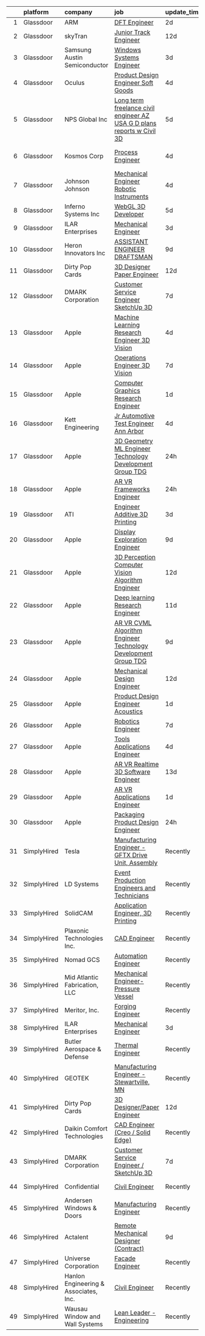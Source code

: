

|    | platform    | company                               | job                                                                                                                                                                                                                                                                                                                                                                                                                                                                                                                                                                                                                                                                                                                                                                                                                                                                                                                                                                                                                                                                                                                                                                                                                                                                                                                                                                                                                                                                     | update_time   | location                |
|---:|:------------|:--------------------------------------|:------------------------------------------------------------------------------------------------------------------------------------------------------------------------------------------------------------------------------------------------------------------------------------------------------------------------------------------------------------------------------------------------------------------------------------------------------------------------------------------------------------------------------------------------------------------------------------------------------------------------------------------------------------------------------------------------------------------------------------------------------------------------------------------------------------------------------------------------------------------------------------------------------------------------------------------------------------------------------------------------------------------------------------------------------------------------------------------------------------------------------------------------------------------------------------------------------------------------------------------------------------------------------------------------------------------------------------------------------------------------------------------------------------------------------------------------------------------------|:--------------|:------------------------|
|  1 | Glassdoor   | ARM                                   | [DFT Engineer](https://www.glassdoor.com/partner/jobListing.htm?pos=107&ao=1110586&s=58&guid=000001833099f41fb2ad229b2eba73c2&src=GD_JOB_AD&t=SR&vt=w&cs=1_666722cd&cb=1662967739866&jobListingId=1008129968499&cpc=39A4E8CE329AB187&jrtk=3-0-1gco9jt29jcap801-1gco9jt2tg4e6800-20c4a63cc16d0081--6NYlbfkN0BgJnowPS_nFa6JvbNw1Ud-JjG_6nenis8YkFjCtkUlxoHXLw2_bm5yT8xmAj-JAcUQkirAPfzOCz2-4dFTHi0WE_d1Gv9V7N3qecdRAZ4HclNIiA8d3gZva5sSGKMvW6SnGhDKWg-ro5SNtGE4MLNqqFXaDg1hjDX_uRaK94YiBZInXBu-rHrzXmDl6SVn0x5POlM1fmfixUfgo5xPZf1NwkNBBe3ywAhXkxrq1uMfzIpH-qtT2K0l7HiFFAWL1doPyb7uxS_LJVVLioPLJk3iFBAfWioh5a7fIRX2z79eAR_tYTlZ1R7rUsdudXVu49AQ8CqnnexIw5W37Cg2MmdD1MnH7bdtKs3WW1TKCdISfey69MtxqKeLj9qjQnUVK4w6EsuEkyMuHN2LZle29PPxOM6fKiEXfvWoBvwhOCfssMRVDdmdttZO2I9DP933r-g%3D)                                                                                                                                                                                                                                                                                                                                                                                                                                                                                                                                                                                                                                                                                        | 2d            | Austin, TX              |
|  2 | Glassdoor   | skyTran                               | [Junior Track Engineer](https://www.glassdoor.com/partner/jobListing.htm?pos=104&ao=1110586&s=58&guid=000001833099f41fb2ad229b2eba73c2&src=GD_JOB_AD&t=SR&vt=w&cs=1_f6cae47c&cb=1662967739866&jobListingId=1008104200249&cpc=6A22310A23505C64&jrtk=3-0-1gco9jt29jcap801-1gco9jt2tg4e6800-893b087d11e3dea6--6NYlbfkN0AZhccrYCUSJlZEde1UnGXnwlG1V9FU8luw-eezWnVYr5cEIZbxF0udh-yhCTVcmUs_xXdux0PKeCa80quye-gO_YcTZdHyrHD0LnBvuY68_45ve2IFju7aVWkrY5Tj_x-l4icu9Y48nG978cFOSzvj4SMBpiAjlQyLni6JgeNMCuKqygaVroiUlNHbc9jwgTMZ052-8uiQf0SP2ngAPoI4VPyNc4pMfji-pp0g_R86pQNj5UckY6ReWPgoRSpa6ThiBVYMp2UOvZFoS7Uqzg8I4-xBCnrSJf9XxMYYzb8Rteuh5cdC9WIk1YsnmsiUrtFD_PXOxvCQOw7XnJb7UgGqNwBrBQV8y4IrDfUq6DhMP8IjLjVYw9zcjXH22SiJPfvpVU6pz3bp7iPQKyQVqqIZVqhhn50hXoM7_6jzKM2BGzbeGPNLOLcC)                                                                                                                                                                                                                                                                                                                                                                                                                                                                                                                                                                                                                                                                                             | 12d           | Huntington Beach, CA    |
|  3 | Glassdoor   | Samsung Austin Semiconductor          | [Windows Systems Engineer](https://www.glassdoor.com/partner/jobListing.htm?pos=130&ao=1136043&s=58&guid=000001833099f41fb2ad229b2eba73c2&src=GD_JOB_AD&t=SR&vt=w&cs=1_a32d0e1b&cb=1662967739869&jobListingId=1008126656454&jrtk=3-0-1gco9jt29jcap801-1gco9jt2tg4e6800-cf6fb33415d649c8-)                                                                                                                                                                                                                                                                                                                                                                                                                                                                                                                                                                                                                                                                                                                                                                                                                                                                                                                                                                                                                                                                                                                                                                               | 3d            | Austin, TX              |
|  4 | Glassdoor   | Oculus                                | [Product Design Engineer  Soft Goods](https://www.glassdoor.com/partner/jobListing.htm?pos=102&ao=1110586&s=58&guid=000001833099f41fb2ad229b2eba73c2&src=GD_JOB_AD&t=SR&vt=w&cs=1_9cc79cb5&cb=1662967739865&jobListingId=1008124635503&cpc=75B6770C194DCF89&jrtk=3-0-1gco9jt29jcap801-1gco9jt2tg4e6800-788e8bab5fa3eb63--6NYlbfkN0DYl4UJW4r1Vl7FEn6T9F-rD9lpC-0oMJVSiWjK_MGUd8e8cHXcpv6KPyjLHZEfqkWDJ-rd2ECtM86BxEfDQLz0CTrmJcMqUhuugqFbCFYRk3cgn5Hj1mAY5Di_oZyTHeZ5SxZ1lgJ99xPaphXi1DIn9XZ7Cp0J9_HelGFOBbMn3-1pSb3fl3cYeFIN3XfHN0K4Dxlo549RwwdtYEjiAUQ_tzQ6rW8W1uGePhHrrqQPAV9Vt3FOSBMaWo81uY6D5n_9T63cvvPcHePLgNZ3_B9F0vTKlVLEnDAnIpAdvozoZA-w45Bl33B2QTbWHJ2IgXHGio3fmOHCqQP9ZwyW4ysCC_ugsvMWQfCoz0xCb9sE7FuDreG8rmQ38zrY9DDw8P2B_EvfmFIetzEPUEcCwln1_Ac2yjDU7iIPo7jhqn02IPWAwriEuBNUMdwcmHJj4INHAQWcAh1M8k93-M130asdHBgUnxCpaKCed1AP9iLLXnt6KIi_TsDOj9-o0xMpGS6YkpBCRAs-_VJ0_WLl7kbrCQWvqQe6kBw4Nun64e9gGMTqSeAWNYwIPwGvT5uZWoAGuFdSHWfymaKy9Mk4Mb57OgpGOI9RDI8VWaV_5YdNrxvo0Xw-Qj96328RiOyta4mtyM9reu6IOpbXY1gqZUTQDpSwUWJt-iQTt9D9nuajpHZcn_3KIj8IxEXByPpmKzqguoog_rmi75NGnj4zvVMAaANFHQTFa84huzVBBxkzjPOB8qbr-7vZpMn_YctpklEErnUuxtCzQ-QOKgWeFDhn8RV7sP7NS4WPRvPgWP_Hkb5xYP1ZphTDrAm6ot9B4zllmv3k_nAaD8O7Anqw_heqTEKpJcsPsL-go4woimmg5W10nYC7VA1ii0Y55MH6WxnSnvNqJBhgYc_YbBOWn7UQko-u8xQrsQpfuexfYWwnlDWs8DkfNA8yW54lUSonkDU9u_TTFnpWAHFBhBxPBVWy10H_AiehIOurQwTyqr99_sOcpAh2YHYEyWC6L0eGFmJRRUzo7mOGZmECjItqt1GrC3D848ezZzVuAulTA0uz9y1UCP0lDC6Xt7sfhFhJ6Yo%3D) | 4d            | Remote                  |
|  5 | Glassdoor   | NPS Global Inc                        | [Long term freelance civil engineer  AZ USA G D plans   reports w  Civil 3D](https://www.glassdoor.com/partner/jobListing.htm?pos=122&ao=1136043&s=58&guid=000001833099f41fb2ad229b2eba73c2&src=GD_JOB_AD&t=SR&vt=w&ea=1&cs=1_6ae29c4e&cb=1662967739868&jobListingId=1008121446048&jrtk=3-0-1gco9jt29jcap801-1gco9jt2tg4e6800-79243a850424dc88-)                                                                                                                                                                                                                                                                                                                                                                                                                                                                                                                                                                                                                                                                                                                                                                                                                                                                                                                                                                                                                                                                                                                        | 5d            | Remote                  |
|  6 | Glassdoor   | Kosmos Corp                           | [Process Engineer](https://www.glassdoor.com/partner/jobListing.htm?pos=119&ao=1136043&s=58&guid=000001833099f41fb2ad229b2eba73c2&src=GD_JOB_AD&t=SR&vt=w&ea=1&cs=1_cf489842&cb=1662967739868&jobListingId=1008123042037&jrtk=3-0-1gco9jt29jcap801-1gco9jt2tg4e6800-046c044d3371ef6f-)                                                                                                                                                                                                                                                                                                                                                                                                                                                                                                                                                                                                                                                                                                                                                                                                                                                                                                                                                                                                                                                                                                                                                                                  | 4d            | Fort Lauderdale, FL     |
|  7 | Glassdoor   | Johnson   Johnson                     | [Mechanical Engineer Robotic Instruments](https://www.glassdoor.com/partner/jobListing.htm?pos=129&ao=1136043&s=58&guid=000001833099f41fb2ad229b2eba73c2&src=GD_JOB_AD&t=SR&vt=w&cs=1_8445075f&cb=1662967739868&jobListingId=1008122446104&jrtk=3-0-1gco9jt29jcap801-1gco9jt2tg4e6800-e78a68a229382660-)                                                                                                                                                                                                                                                                                                                                                                                                                                                                                                                                                                                                                                                                                                                                                                                                                                                                                                                                                                                                                                                                                                                                                                | 4d            | Redwood City, CA        |
|  8 | Glassdoor   | Inferno Systems  Inc                  | [WebGL 3D Developer](https://www.glassdoor.com/partner/jobListing.htm?pos=124&ao=1136043&s=58&guid=000001833099f41fb2ad229b2eba73c2&src=GD_JOB_AD&t=SR&vt=w&ea=1&cs=1_98bf4c44&cb=1662967739868&jobListingId=1008120873956&jrtk=3-0-1gco9jt29jcap801-1gco9jt2tg4e6800-751172b241560de1-)                                                                                                                                                                                                                                                                                                                                                                                                                                                                                                                                                                                                                                                                                                                                                                                                                                                                                                                                                                                                                                                                                                                                                                                | 5d            | Remote                  |
|  9 | Glassdoor   | ILAR Enterprises                      | [Mechanical Engineer](https://www.glassdoor.com/partner/jobListing.htm?pos=127&ao=1136043&s=58&guid=000001833099f41fb2ad229b2eba73c2&src=GD_JOB_AD&t=SR&vt=w&ea=1&cs=1_fa70922a&cb=1662967739868&jobListingId=1008126791212&jrtk=3-0-1gco9jt29jcap801-1gco9jt2tg4e6800-21a496f429693fa5-)                                                                                                                                                                                                                                                                                                                                                                                                                                                                                                                                                                                                                                                                                                                                                                                                                                                                                                                                                                                                                                                                                                                                                                               | 3d            | Remote                  |
| 10 | Glassdoor   | Heron Innovators  Inc                 | [ASSISTANT ENGINEER DRAFTSMAN](https://www.glassdoor.com/partner/jobListing.htm?pos=103&ao=1110586&s=58&guid=000001833099f41fb2ad229b2eba73c2&src=GD_JOB_AD&t=SR&vt=w&ea=1&cs=1_6663d000&cb=1662967739866&jobListingId=1008113980044&cpc=F1339989C5CB8906&jrtk=3-0-1gco9jt29jcap801-1gco9jt2tg4e6800-01c356c96cd35b44--6NYlbfkN0BKgzQyzTF1Q9mOsR1amaS-juVGLjHt5Cdom-gEF9y-xf5pWHmxrPs5ogrSLybVRu8pGKl_5QjlsvgPkrLoKTuEDW-idLsatA_h6AeLYvE7UiRQs1yFJgNF-RuAz_WcpDh-D43uPm4Vp35EPsbFQ0xyx377iRFoTWe3R2lVLbZ708opHSjzjdWzW_fNiU6HMXRNB3EJWktctAzYQhmkpfMlMSmmSTs0vuOdSWNx3mGz08bf84KBYsLniQhB66TKMt5EXdhderYCbAnJTcEeH1NwYy8fwSFAxXl_OLucpmIxNRDCFrvccK2--y9AfLoYg9wBtC3tBU4WfW4wo4qIzQ1eeOG3_fdAA-uZ5Xj57xgiUs9dho7YeFCt5EcmKBGD91Su_AQYm6J78ewcHJLtOeAK5b3J7abA_ZGXZhKEMecDT5XhMcWKwdBCViYn7dVb1lTlx54WZRahPkHxft8BV3ULTkU-BUfIvx49EtxFsGbA7Q47JhnpzPa5WsDyfaTqoRtuyRk3BsvkdA%3D%3D)                                                                                                                                                                                                                                                                                                                                                                                                                                                                                                                                                                                     | 9d            | Roseville, CA           |
| 11 | Glassdoor   | Dirty Pop Cards                       | [3D Designer Paper Engineer](https://www.glassdoor.com/partner/jobListing.htm?pos=120&ao=1136043&s=58&guid=000001833099f41fb2ad229b2eba73c2&src=GD_JOB_AD&t=SR&vt=w&ea=1&cs=1_2ae499de&cb=1662967739868&jobListingId=1008104437170&jrtk=3-0-1gco9jt29jcap801-1gco9jt2tg4e6800-753ca80f805ecea8-)                                                                                                                                                                                                                                                                                                                                                                                                                                                                                                                                                                                                                                                                                                                                                                                                                                                                                                                                                                                                                                                                                                                                                                        | 12d           | Remote                  |
| 12 | Glassdoor   | DMARK Corporation                     | [Customer Service Engineer   SketchUp 3D](https://www.glassdoor.com/partner/jobListing.htm?pos=101&ao=1110586&s=58&guid=000001833099f41fb2ad229b2eba73c2&src=GD_JOB_AD&t=SR&vt=w&ea=1&cs=1_c21bd2f9&cb=1662967739866&jobListingId=1008116256131&cpc=F1339989C5CB8906&jrtk=3-0-1gco9jt29jcap801-1gco9jt2tg4e6800-599f57cf6a77f9e0--6NYlbfkN0Crf9bLCfdz7aXL8Ph8sliMKAzAcwcvrE_lUqKpoAeaIsdn2hw1vZSdFf6lwCbLn0PZYufNnvSAaxcuNu0_4aSiclKFWzXJGOn1bddCVaXm1iViiOGX99_RtWvR18QswN8zI8pP8D_Ko8qgJpMSwu2HHqsrVUsMTBiKopf0zCwlk7INo7IrNN2eRK3zS_fV7c_OamJaj6ThnzVG_NAtkXMY6e9KZEUKaBlUUuKU98Ng-0kNY2UThLSyLOrYLQBFe788_WxmOPSnFizZNoZ-DnADuNVCKGn2LHuXxX4v819dtSHPSITwJjCpWheS9vHmpYYo53sloaPUgOsgIWXLI1WK4fImnqSgzBh8oYqe1L0NfHCZgpWYmvw1WE8HGh9pq7fao8fcfblpCYu2VD0X7XkkcyC3h5m4XSl2XMUrGGzzW6j2mgBBmFvcK5qVnBk4PRkeh6kqQg_UzxgqJ7kbzXSZvkCfAXyw2dAOXzTlULDDG4osNk76Jq4mB2LGmaSFUkLSl4kFBka1J4lJt4EYArEh)                                                                                                                                                                                                                                                                                                                                                                                                                                                                                                                                                                      | 7d            | Los Alamitos, CA        |
| 13 | Glassdoor   | Apple                                 | [Machine Learning Research Engineer   3D Vision](https://www.glassdoor.com/partner/jobListing.htm?pos=118&ao=1136043&s=58&guid=000001833099f41fb2ad229b2eba73c2&src=GD_JOB_AD&t=SR&vt=w&cs=1_ab80966a&cb=1662967739868&jobListingId=1008124951558&jrtk=3-0-1gco9jt29jcap801-1gco9jt2tg4e6800-7d27298e2fea7f47-)                                                                                                                                                                                                                                                                                                                                                                                                                                                                                                                                                                                                                                                                                                                                                                                                                                                                                                                                                                                                                                                                                                                                                         | 4d            | Cupertino, CA           |
| 14 | Glassdoor   | Apple                                 | [Operations Engineer  3D Vision](https://www.glassdoor.com/partner/jobListing.htm?pos=117&ao=1136043&s=58&guid=000001833099f41fb2ad229b2eba73c2&src=GD_JOB_AD&t=SR&vt=w&cs=1_0ec95fba&cb=1662967739868&jobListingId=1008117575224&jrtk=3-0-1gco9jt29jcap801-1gco9jt2tg4e6800-f724809abc04505c-)                                                                                                                                                                                                                                                                                                                                                                                                                                                                                                                                                                                                                                                                                                                                                                                                                                                                                                                                                                                                                                                                                                                                                                         | 7d            | Cupertino, CA           |
| 15 | Glassdoor   | Apple                                 | [Computer Graphics Research Engineer](https://www.glassdoor.com/partner/jobListing.htm?pos=128&ao=1136043&s=58&guid=000001833099f41fb2ad229b2eba73c2&src=GD_JOB_AD&t=SR&vt=w&cs=1_41c8834c&cb=1662967739868&jobListingId=1008130693352&jrtk=3-0-1gco9jt29jcap801-1gco9jt2tg4e6800-23dd6d80d9c75486-)                                                                                                                                                                                                                                                                                                                                                                                                                                                                                                                                                                                                                                                                                                                                                                                                                                                                                                                                                                                                                                                                                                                                                                    | 1d            | Cupertino, CA           |
| 16 | Glassdoor   | Kett Engineering                      | [Jr  Automotive Test Engineer   Ann Arbor](https://www.glassdoor.com/partner/jobListing.htm?pos=121&ao=1136043&s=58&guid=000001833099f41fb2ad229b2eba73c2&src=GD_JOB_AD&t=SR&vt=w&ea=1&cs=1_c9e26880&cb=1662967739868&jobListingId=1008123909737&jrtk=3-0-1gco9jt29jcap801-1gco9jt2tg4e6800-3bf18bf6663a6e09-)                                                                                                                                                                                                                                                                                                                                                                                                                                                                                                                                                                                                                                                                                                                                                                                                                                                                                                                                                                                                                                                                                                                                                          | 4d            | Ann Arbor, MI           |
| 17 | Glassdoor   | Apple                                 | [3D Geometry ML Engineer  Technology Development Group  TDG ](https://www.glassdoor.com/partner/jobListing.htm?pos=125&ao=1136043&s=58&guid=000001833099f41fb2ad229b2eba73c2&src=GD_JOB_AD&t=SR&vt=w&cs=1_39290176&cb=1662967739868&jobListingId=1008132846151&jrtk=3-0-1gco9jt29jcap801-1gco9jt2tg4e6800-7b0607d4aa67d856-)                                                                                                                                                                                                                                                                                                                                                                                                                                                                                                                                                                                                                                                                                                                                                                                                                                                                                                                                                                                                                                                                                                                                            | 24h           | Cupertino, CA           |
| 18 | Glassdoor   | Apple                                 | [AR VR Frameworks Engineer](https://www.glassdoor.com/partner/jobListing.htm?pos=126&ao=1136043&s=58&guid=000001833099f41fb2ad229b2eba73c2&src=GD_JOB_AD&t=SR&vt=w&cs=1_1d519200&cb=1662967739868&jobListingId=1008131544678&jrtk=3-0-1gco9jt29jcap801-1gco9jt2tg4e6800-c00eaa5a11168416-)                                                                                                                                                                                                                                                                                                                                                                                                                                                                                                                                                                                                                                                                                                                                                                                                                                                                                                                                                                                                                                                                                                                                                                              | 24h           | Cupertino, CA           |
| 19 | Glassdoor   | ATI                                   | [Engineer  Additive   3D Printing ](https://www.glassdoor.com/partner/jobListing.htm?pos=123&ao=1136043&s=58&guid=000001833099f41fb2ad229b2eba73c2&src=GD_JOB_AD&t=SR&vt=w&ea=1&cs=1_3b770e0e&cb=1662967739868&jobListingId=1008126591361&jrtk=3-0-1gco9jt29jcap801-1gco9jt2tg4e6800-fde958adaa20db6d-)                                                                                                                                                                                                                                                                                                                                                                                                                                                                                                                                                                                                                                                                                                                                                                                                                                                                                                                                                                                                                                                                                                                                                                 | 3d            | New Britain, CT         |
| 20 | Glassdoor   | Apple                                 | [Display Exploration Engineer](https://www.glassdoor.com/partner/jobListing.htm?pos=115&ao=1110586&s=58&guid=000001833099f41fb2ad229b2eba73c2&src=GD_JOB_AD&t=SR&vt=w&cs=1_45c3adea&cb=1662967739867&jobListingId=1008115119211&jrtk=3-0-1gco9jt29jcap801-1gco9jt2tg4e6800-a587fd22df92b028--6NYlbfkN0BvKrLyj5gPmtZO9T8euul8TCxuuKNOtzRJOomxnwSEodTz2Bc-sPZlO_uSwsktAejOFY22IJUJ5f_lyGnE-mdGXlqgWI_NCaWKGK9w8QkxAAgtpF44nSWNOP4lA66V88k3LttaEVRa2QYTQpboZj8U492JJVLzkpbREkMwiPEDuebi2qY1aEizEBo7fx7HqZyouotjaRe6Ngg2JCaBUJyT5OnfOAhObfw7W955zvIFOu4CQdKB97BTBcdUYfRmXo1KttCuXQXOnWJcYcIjt-XcIBkO340E3SUjd6slripoJ0-AoylLCXRqNP1wpz-6k7HyvQZpu1PS_G60WX1MtPEvnEoidbDyrD6cYkWw4UGG0GLvhVvaHjjfDhMmwvYDZGq2S-6gNBTR4oeO3qRZO2YmCW-C243-VBNMWfWZK4wtKl8f6DS8BG7cPSCMRepJqUg7t6Rrd-dXcE0PP8puiqx0pM1pHipGcOYY8IhwT-viYngKU5VGr7PXdPFAXx_iDJdS0-h2btIdb6PTu6AlS-qeN4GDDmy6wYuNS4LNFZ9Jmoq3kFtYK3sT56_xoX0hTVELUd-HQJ-Xez0OXtEYlLT0q63nvGQEGI3NddTBXnRR5cP-WPGfs0joZIY-UqpL2MPi7hd9xeUQxb7my96eW6U1iw4UUhXtue1H9ZleS9qx3KSDjO3NfL5c3qpoP37fUc9Vi8OtS9zx7y-wW6SVY5WIthcULE6EIumVgu_kWQgRL0Aef21opxr7NHdGveBfArSBXmdQBM-C0suHlV0fNrPJn7JmV6jQtsDXp64PY04Two2QRAU15rQlUfhW6MmzM14d_5s45e10JzEGGlsFzylwRdAVhz4hfK3JanqWcuf2xkE-VVmyLvh5W8NZZ1xQneg8_5Ke8Ef8q4jtvu4uK92mtnKLu4HS2LWMMX8bry0Wu2p0IeMqFHonnsaW0C8FAuLE-4MUVz7KUg%3D%3D)                                                                                                                                               | 9d            | Cupertino, CA           |
| 21 | Glassdoor   | Apple                                 | [3D Perception Computer Vision Algorithm Engineer](https://www.glassdoor.com/partner/jobListing.htm?pos=116&ao=1136043&s=58&guid=000001833099f41fb2ad229b2eba73c2&src=GD_JOB_AD&t=SR&vt=w&cs=1_7cc0114d&cb=1662967739867&jobListingId=1008105083734&jrtk=3-0-1gco9jt29jcap801-1gco9jt2tg4e6800-bb2ca5d65e064cb1-)                                                                                                                                                                                                                                                                                                                                                                                                                                                                                                                                                                                                                                                                                                                                                                                                                                                                                                                                                                                                                                                                                                                                                       | 12d           | Cupertino, CA           |
| 22 | Glassdoor   | Apple                                 | [Deep learning Research Engineer](https://www.glassdoor.com/partner/jobListing.htm?pos=113&ao=1110586&s=58&guid=000001833099f41fb2ad229b2eba73c2&src=GD_JOB_AD&t=SR&vt=w&cs=1_e1861085&cb=1662967739867&jobListingId=1008105396675&cpc=9908D8D4413DBB8A&jrtk=3-0-1gco9jt29jcap801-1gco9jt2tg4e6800-31232808523d9bbb--6NYlbfkN0BvKrLyj5gPmtZO9T8euul8TCxuuKNOtzRJOomxnwSEodTz2Bc-sPZlO_uSwsktAeiiaijyrAwl3GSzv3SPVj1WEogs7RXl0JRdivd9uNdypw0znRqiN2wYu656vtnUqKY7xAfS585L26wAKDjz1GngjP6u8wJ77oG9Twoiy_XVvxwivl47eUX9Rd_6B1HI81VRaWTm9KakmTi8pI5yRe4Rsa-E4ohRcmGFOypL5TZbvorSwzFEozBupKQGc9Z_hTqV0E_XnLb6H6XBM3Oy-h47mUV837LJRbCbFclB_aVB5J0iSWq1csxq6ZMJCr8wz6hfFLloifCt0miKnt2DFVRRDjUo1dHi8FUc7CsJkrlXUNtXKmgy_RXPLEPYfUPz8G33fpKxY6x9UIDTa7cxrwnwpS1plbpcPp7k3impeUXi-x3llTqZx1r96b8VSPwLTSoCsCMOpIp6fiWmJxfhGRTDOv4GR5EIyoQBQhlJql-4MC9vpZJ4jwxcOmJkKJrn83NeZac8Vx3ata80t-a6ZgCANio0s5rG_SFcqPtYn4cYmFKZWZlicYP-mJRFlBprsPciD4vDFl3loXQqR_rJ73ppo-j759f5B-L_5PBd0hy95HsIdftZEGyjjkaR8Jg74BM30B7XLhzY6NWOXPbPCyjrAWmE3Ho6KXYqIEzdGoXeZP8Wv25L-r9tClKMGx98_U4RtL3LJOlxnNHXV7Ogw6KmUybjEXXDbb7_5307mOpJXd_jMzDq_9XPpCSMP3-4mY2cNr22TheqRwqyzwmNwRbLAoICqQCzoAh62OF-GLiWtrZJT2208duZjq0VbHShFGlgFbb81W6Axb0iuNKXHwF_uMm6hBzxZdLaWxgDDsSRvb8wHF4ePZYl5Lh6Qwx0q8pURf-ffDeCFj_Eq_yYz9bThB9xUZLkIVmU9vWk9TESYkxYW7bVMr7QQbeiTdJUlE4sXAy3zxRlZ0MncvQtXE2t)                                                                                                                   | 11d           | Cupertino, CA           |
| 23 | Glassdoor   | Apple                                 | [AR VR CVML Algorithm Engineer  Technology Development Group  TDG ](https://www.glassdoor.com/partner/jobListing.htm?pos=112&ao=1110586&s=58&guid=000001833099f41fb2ad229b2eba73c2&src=GD_JOB_AD&t=SR&vt=w&cs=1_c64918eb&cb=1662967739867&jobListingId=1008115118827&cpc=9908D8D4413DBB8A&jrtk=3-0-1gco9jt29jcap801-1gco9jt2tg4e6800-90eca52840cb0d3c--6NYlbfkN0BvKrLyj5gPmtZO9T8euul8TCxuuKNOtzRJOomxnwSEodTz2Bc-sPZlO_uSwsktAejOFY22IJUJ5adGjbSBZ9_9NdtD5z39i-moOgG-cUnfYQNyrQRu_yDUCJgcrCM8T9B8c6KotRU5IqrI35vS5DLaTvFo0ENsr8M7Tx_2s7gT-5-r9CfiDwGHtm0f52opXWMwssmM9jIzXt71lNvLygMEMGpHZ7ve4GtU4eUBaF6pWeiT48sJJffG-v-FxGL3c6iFnmuLUyyEXde9-D5w-aFnKGECEwAw-PoacR1TAzWznIHeSUsbaY11eV0f19-gkDdYfyjxHIRr1Rj9WK_LR-g0bEsvbSJWWWdU3Cfb5DWb2awOgnNSBudLwSG5AB8qhF_8eXXzlUe6g3OVU63XRVvLxYn1F26_7vhZNJYnyTHM44v68k9NdnMDqPx6E09VbuYF0FC-x9GhtSzRLpsMIxmBJKHeyiYJMTnD380aSFodEyIspHNWqf9TMH5YyMGX_PU-IG5_qEETi84VYp64Q3KrkBIU3JP9p6RlPP-aFFqFZ0D6z2Z3x_n2S19SCqrPtNheDoKJBd2X6Csm_LMR-iMtMJ6kE5LUTUuf4jxFxyOxxgOWD1FY_Ah5nm5xpa86u0PAnoRt0Xi8_OxmH9RqYjaCPM-jotzAZtM0nMlZiobxUmQJSmgzteEVr2DvUbwU0TBtnvIgjfeO2CyQyzZra6pzAZhHi9j5qGStI_IbrYPbBar9IMzGjaJQQjAJUc0dSco1q2GzKzECFcyBtKc-etUrR_XevoX0Om9ksgN8ygmvX86vdDS7Atu2LkEbVJ0wgZQ8-vpL1eHr8d1WLDzolEKV8h9UylYgWQaUzcoejWj_hnsCFq8y7dMUkt_m7qFxbpuCgwJ3NXVkV1LAEyqWs6ETHcOfc84AulkG35hnB6aRVul4v_oUutFntbvwz4MPcKwnaB8IoJV0Q7b-htJGZBkXQV1gwRdGD43NHsiY4V33lxhI5P-W47NxUyy_Uo3OL8o%3D)                                   | 9d            | Cupertino, CA           |
| 24 | Glassdoor   | Apple                                 | [Mechanical Design Engineer](https://www.glassdoor.com/partner/jobListing.htm?pos=114&ao=1110586&s=58&guid=000001833099f41fb2ad229b2eba73c2&src=GD_JOB_AD&t=SR&vt=w&cs=1_4b0f3d44&cb=1662967739867&jobListingId=1008103066272&cpc=3BA4CE39D5B5DEF5&jrtk=3-0-1gco9jt29jcap801-1gco9jt2tg4e6800-85213ac241598333--6NYlbfkN0BvKrLyj5gPmtZO9T8euul8TCxuuKNOtzRJOomxnwSEodTz2Bc-sPZlO_uSwsktAej4mTox45nPV_XqB2HqvOkZd0sZHtJEHHPRfK34aTEbr7BaXvwkrcbtDz8tDhaWH-q3wnKUNdkAhJ2oBiWjNLBA8yT1xnqNQd5GdjtRo1u_2OkYXh_hn938noDGNTElhpYL31ESVNJ7EWCbSg8jbJ9YDLx_obMOqNTZnlyy3A70pI3XtakWYKwUMrDalV3TvCkg0oBp9bKWIIEqI7XkK6xhlDBlZyOL9o4gTQ4Owa9bBc-rK-mXRsXJeQt_2tNTFamy561rqirEoVPIhK2Z7BKD0kWtGCGqqVXl3kJFl_gExdOG3-YE1McS_kUe2EJ1KiUml4o8cKQxag9k-WMGAJ8PjjQku6e_pD8QIHQXdm--tvBwcUJKQEyxKS4Qzg-GMOmxol5FdLXD2RyhOHp7RZrDnS74KtWVT-56zVEgZYg-eKzZoA2Yqim9wOH30do3VAhmYvRVRDVB5Oy33odu4NtW9xll7OrVzmwJM9N00k5yl_ZXuK8N-6z6SiXaPWwhV7hWv_7kZgnqQ1cNvjeDo6LcvGyIWkYcQkOWTfxMt1_oJXlxFFErHQaKcaLwTrs1ejsgTpeQ8VZ46LomsZxPRwmRrYJBrAQrpgqsoM1ZauVw3z2k5vBLNyRGm2szt676YP8kjo6Y6zXkTs_4mu7RmqKsQ1wUmMY73FK0BP_jxMwhus3duZW1joT0PLhV5m51mbsIMR0vXF-vj6AU8pxs-c_TNx_Hbtwz79mO_t9tuczt6yecov7_TInka-mkuxfj-9kDHU18YIjRltATeeGa0s-wzUlNR2bZrMH1iDCzRkcG1wPrHiGqn4Ha79GXeSupY6bSPjKPwtht8CjBQPFo13aaEnHOPhmJkercN1F5i056Tnx7vQHfFSArT3XYBVTio3Q%3D)                                                                                                                                          | 12d           | Cupertino, CA           |
| 25 | Glassdoor   | Apple                                 | [Product Design Engineer   Acoustics](https://www.glassdoor.com/partner/jobListing.htm?pos=110&ao=1110586&s=58&guid=000001833099f41fb2ad229b2eba73c2&src=GD_JOB_AD&t=SR&vt=w&cs=1_ee8077f3&cb=1662967739867&jobListingId=1008131051740&cpc=451933188B21919D&jrtk=3-0-1gco9jt29jcap801-1gco9jt2tg4e6800-82d80ed8eeb3d195--6NYlbfkN0BvKrLyj5gPmtZO9T8euul8TCxuuKNOtzRJOomxnwSEodTz2Bc-sPZlPHrT5BCwu4SXmWdl-fBj0XhAk_BI58onkdZe_kD44O8sK3bwNyxjQJsO5A55EGA28AgUAL4PCD26XLQDV68k1ergC0CDAIiQ2dH9LpdR4-dZwcPOiW8Uiw5qtAgQvaXHmmIwB_Ev0F4_L7PW_WXz8Gz6ICyK1D2c4niO9YhWN6MrqdqVwSZpYZEPs6r4qz87FsHfA4uu3nFBBcat_fhjzsnzTV5Q3g-ObQsNfBUBe2wS_lcidYv7_H15w5S4u6Y3T1crj4kFZvo2Cx0-RzHnbnHIR5WjbzEFz1KvTfVO1cpfrlvTNr6OKYOGjrt56zy1ff_i-kGqQYNB8Dd1gYM7RWwk9w99tygtrlstJYiO6DOCrmoaPkRC6xcg6s_FeeLTdkyZjFhSGwgQFnv8Jar_EWgXZt7S2krSGY3R4gkkDbCvkiGhoekviU9PAG_b8ghKspTWRySx93slA3DSdjeKmN6fRVuTguVMAwjrOU8MZpRKj5HAcsgZlLnuL0TZUQ9mKBy6UUjd_kPZAdyn1dLfE1Gwj3XLjsPB6suh5Mj5cpVeJuCjsdUyC6hfKozYKuHBrC7-NMQgvrGgQNkAD5rAv5Vwj_QhGEPQNJdI6_4ZHewALSOzPNoXAmzbGclfMsEawnEbo0QsLBYFnjrpxqm4-urVOV_rveliMLDhX-LnOd9r3WnMF6Lusnp7SjR6e1qdXJGfeP7BYJL84AxtxP79B65w6P0amnczKWNor24emZXgjp-5QhWL9g87rPQ2hUQLU2que2Ujll8_PcZ9PUOp3l71db5E5EriJzfkAzeAVJLnovfQZVKvuAApB-Nh3IoTzkToXNtMUgJgLdxvCpctQbuUHDe8gvBC4Ob-QKVBlwrzZZsb5t8sq0PTkrCRXOUA_aIuPYntkABskXenVRrKtHcCkaBzgzVYRjl822bT8kLlv1ys07c-1A%3D%3D)                                                                                   | 1d            | Boulder, CO             |
| 26 | Glassdoor   | Apple                                 | [Robotics Engineer](https://www.glassdoor.com/partner/jobListing.htm?pos=109&ao=1110586&s=58&guid=000001833099f41fb2ad229b2eba73c2&src=GD_JOB_AD&t=SR&vt=w&cs=1_d979accb&cb=1662967739867&jobListingId=1008117423622&cpc=3BA4CE39D5B5DEF5&jrtk=3-0-1gco9jt29jcap801-1gco9jt2tg4e6800-795894fccf912825--6NYlbfkN0BvKrLyj5gPmtZO9T8euul8TCxuuKNOtzRJOomxnwSEodTz2Bc-sPZlO_uSwsktAegwDKWthT_TZAy-sclNMD8wBTQPXBL40_kfuHBVLG7adtAQxt6gPD7KXJj-Ebjk3lIZwOpE6QqMUh3R1xKIVQzwDMaFX5Bdd9tGOrXqj-LwxWF-UVSkfciBqgAnRjx5cOExT_L3gXaFeJyf6dwwJekQGD3ug27GhccRMcHGvCcCbSKbB3H-NhgAhqAky2y6HgxAXaBtFA3dD1Tyn20gAgRC6Ys3Tk-9nv2SWIRc7wlvo8_TiegclW4y_leWpyqyXjT7tJNiggfkOukqxXcI1ooaCeK7a9c8PmmzEKaek5My1ADZ6v74-BKv4RnK3nk8D5dL1UVMHVJo8qXc9pemgcN1FQZu3CO9l3f-oOkAP61ro6g6TV7XhDy66nz3X1R76PN_i2nQUeQEyANXUDhyLcTu6w4E4nW9gGpXtzpFwOnuBmy3cAqXR0_8DJ4FltaQStJFhVye4Hb74ySjhfqz_oq4Xg5pueCsuVriCJNbADi9K3d5GQNwJ7vIpdG5Xor_cpUAsZv361eLogUtK-zwK5r3oZrDZOOjRa_-VWxlR4sXFeNPFcQwA6yvueqpKFdMTGdh5zCdPSGIA06JRBXaq8pKIAHhp4Nx4susE_7GJ2hfs-I-_-VV5txYIvPOOfgtAnkZ4kM6AphVpIBz_ykk6LcQzQWuT9i2DDTWPFvaOcDohl7XJR9optPj01ojxHDYej5vvsCI2qtZYwm47J1wYwVjz1SUKVbj6CsAZk-xdvdobMoTKkFvg4EV6bRFRSBO8TXBY72TLuHtI0kaGf1w6B5Xv8q2PxATaiRF0Odaz-4x5WeNab8g7dY7UjbSs1KUr5C0p43f5Ayfp5p0lLGi0MGDO-6hk6JYF7sHCz6JXdbaVwaVqCcy6MdIuBC7QZbKXAw%3D)                                                                                                                                                   | 7d            | Cupertino, CA           |
| 27 | Glassdoor   | Apple                                 | [Tools Applications Engineer](https://www.glassdoor.com/partner/jobListing.htm?pos=108&ao=1110586&s=58&guid=000001833099f41fb2ad229b2eba73c2&src=GD_JOB_AD&t=SR&vt=w&cs=1_2febde18&cb=1662967739866&jobListingId=1008124638453&cpc=F41FEAB56D215062&jrtk=3-0-1gco9jt29jcap801-1gco9jt2tg4e6800-a5c98936cd4df538--6NYlbfkN0BvKrLyj5gPmtZO9T8euul8TCxuuKNOtzRJOomxnwSEodTz2Bc-sPZlbtkML8D-m4q52Oz3-FC7lSkP_Ukc7AjWksg1sTxtKlwMUBkDFZ02OhUw4AzjokSG-w5Glz0xWM7kErADglb9rqYgQEJv1dwzfCGlfo2mJ3dBbwVVwJbgY35CZ5g5wKV7kJhl86bWBtl-NNB-Vdv9ybuOpnbsC_OuPxFgRU1TjfxNfmvQPGgwukvYiaG0zX1uENuDdULUtJlG0I5DqmopwP-OhpQOo2mU9WcaNpLDSF7z5W43VKGQbMSWO6xLcdbV432-pKk7bvop66-8KUfVU1gTp2EegI_QorL24cSHJel3OaLpj1ZxxceFtdzpcaO16AnneQeN0au3Djp-7c8CxqRwB-AixWmGhhswaiOZij0Kq7UNsS95ocM4agGCjU2Qsp4e538Z-aM2db_vQJ-wT5bjjIx1_CmlQCEKRtRvXjlrK8VWHhrvtneIvdqLPvKkt3lhBGsMlhtbdNVFAQoqU5K3Q1sHf5qWxingh_BasGM_HMwM_SssvXv6gEnJ38MkhLtE_Iw3nMICxR-jOSzeCoZhRJ-o9hdl5pwr9p6AJM6nIQ_BxngFnvsFV8Yrcx4g9fLEf__kHPz_fZhGGZuktFvcwRpBS8nJY23LkUzMEo-w7vEmWJSAvFNvqcstBlNM1Oz0ICmQ1BYP70yaroAveF6kGlMpHJxWdTkRzYkxGWW60RFMDzCiFgHB4xkX54ZFQPNm1iWDwM-aq1cpQBZRSGnB7T05TampKPKywImbHR_USIMUmdhqrKki8Ot8Vez1Nh_14KPMZEJeAtj5rjOa5Aht2yWhZiuD8G_Z_XsOCI9bY00EHSpaNYl-Ch_AVAn9PCFU0qbgoMi-7iRkJFWZZ5GsqlA1aPvukCWRZnxa1zLei6a-myrsKuO6oiUbBuOCUxsSJaVzUYMNevdPf6K_cA%3D%3D)                                                                                                                           | 4d            | Boulder, CO             |
| 28 | Glassdoor   | Apple                                 | [AR VR Realtime 3D Software Engineer](https://www.glassdoor.com/partner/jobListing.htm?pos=106&ao=1110586&s=58&guid=000001833099f41fb2ad229b2eba73c2&src=GD_JOB_AD&t=SR&vt=w&cs=1_7333ccce&cb=1662967739866&jobListingId=1008100584133&cpc=AC285F3A3ECA6BB0&jrtk=3-0-1gco9jt29jcap801-1gco9jt2tg4e6800-be74c4599b441ffc--6NYlbfkN0BvKrLyj5gPmtZO9T8euul8TCxuuKNOtzRJOomxnwSEodTz2Bc-sPZlbtkML8D-m4ppbenoaghDiVEtRt2-ECRqRyfWCRKa_Jz5GoeDNoT-8CfXL3jdHiysjKuh-j4TG83S-ZboA80dXeTHzfspT9O3Ra4hPABGHU21EAaua9dWAlmBjaUHzwlY8Q6dYwiW3QFBVARgS9BIFw_9uJFsk9mAC2yH6clyIjEq2XaKiS_k8u11hJnhM2z5880Svce7yLoFKLfGGFh2tsC3AL4K0doNJ3XF1ZXuZIzjA-RZRLX_sRJ3QOZpGwykhxE-hrtkSKwpLZMhF_WFBF443Hw5veMxxeSezTwWNMp2cNqd_ySoTemQ6M41C1XHt-KHf_4f9MSH6wg6fyaizc4Tc0d80NMq_V4OCHrWhzEZ9PQgTyerPousPiR31fPQrwSYI5fRSjO5nCHtG9hngYJvHWnRuiKQN3_ZMXfpsQubcsgyGFnew58zUzPJuoQPhjsRAv_s-yTMgzBZ5ovztLhweCcYeJqscMsPONXlYdvJXA7XrQUVaOlBc5ioy1cyqFr5uqhXJqnjkUeUGY1ySTmwF2Clda4zokDk5GO39tWPxx6MP5GxyOWEbFyWyXGIOFQh9iUtMKUxQ_ejVQGTcS-1--BAn2iVW_COvUZuru1DrKMNCtHSVp4SrDzoANY1VhDifW6kRMq1sVyQCNDqYaSRAm_Ot2IKv2z-1TIRg6hm_jMo_Mcf7yUHU8SVJR1nwHQu3BRS_gE1vvI8Idk5760wEnnZtn1s8yNF1OBROn-oYld8o9UF-Xjr4V9WmVOeUCeVB_OM3O1OQ3gNmQPNTbxnZ4bZgDopulJ7btevw0cRNeXRiygabI7um4ej8eCr1d6vrO3ZZHDywFFGMfzG7_QsF3mTUx7m49I7vS7Ac7hBZd_hh9LW6eSNpUAuCyVvxRmhwUfmSYLc-8CLSwRXtR_1pepfk92aNKkXlnboxxo%3D)                                                                                                 | 13d           | Boulder, CO             |
| 29 | Glassdoor   | Apple                                 | [AR VR Applications Engineer](https://www.glassdoor.com/partner/jobListing.htm?pos=105&ao=1110586&s=58&guid=000001833099f41fb2ad229b2eba73c2&src=GD_JOB_AD&t=SR&vt=w&cs=1_d98c8eaf&cb=1662967739866&jobListingId=1008130706183&cpc=654405A9B1E0A9F5&jrtk=3-0-1gco9jt29jcap801-1gco9jt2tg4e6800-9764cbe37604206c--6NYlbfkN0BvKrLyj5gPmtZO9T8euul8TCxuuKNOtzRJOomxnwSEodTz2Bc-sPZlbtkML8D-m4r1Ix6DLeqtxncyJuJjB1_D5Am4JIf9OEC60K6WLe3GPhw-3rbpuQzH40cjWP1yCQDZ914sCLfDlRcYKl5w79CQUNLtlUimyI2ldrm0gxFYUth8oXwO0cHPGtFVrscFLWbPbD8xz_STZSzE1kNaDwxf5fKbEHeKojzf-w7NCpojP4DvtcLOaUuao-VN89RWpP_YILoobx7jCnV9ZPjcWKRs6Q3kHTU640FftHCisOiYTLD9jhSmJ8L98mMrXprqrcwE2MXHULrAB1ZAtiO0cqrFMy4YS0cK3npyYCRc1WgGmH7V0vq2WetQZgUVAQJ_Hf1NJRLjmue_Lhjx4EbO9vvftCVDJwcB26QM1QjPz86-UY8lMBzQri1qsogAPJjWTdP40VGDPdDR6mvPH6svXsteoCftaaEuFiw1i_UqwHV7rIFN3d0N_GQRN8GZjENH_XDSnfOP99dSzKhdFU-F_Zj7bfXWLLxWguxhlNLCha8Kpl7U7gmzKcOGmxMNLj_lRltpxLftAStolkOQEwSzNFKByhZ4PfdTLHnkmpVxCRJQMzofciJODEAHos1QTSTZMgtWYE_Dsog1bXzJZfugaGqke9cB-lBawDz5kAgwiVIPnxe7dp4e-XmyhCeeEaiS8CiZ74gr1yZksVzwQ5hVQAUSTZXyxUV8-juw_8bQxqwtiK22rP6GMXnEh4Zgo-lAdpsD8CKxySEHVmyLsAKtnr6AbM04ay8Cnt6YPeaSRem9Qxs0UgRLpMEiIKddqHdjgQmnhc1tfgpL8oacQTUZGweA6Shu0qtTN95GnQzL9pcUw8h64kXK8M-t9eoZx9ardfGPyZ_T63LJjHccw8IO0MMnaA8dHuEKeoPdacdc_ByLkApeU0DMrDHP3JIgLDXHklfCKlwh9puZ_A%3D%3D)                                                                                                                           | 1d            | Boulder, CO             |
| 30 | Glassdoor   | Apple                                 | [Packaging Product Design Engineer](https://www.glassdoor.com/partner/jobListing.htm?pos=111&ao=1110586&s=58&guid=000001833099f41fb2ad229b2eba73c2&src=GD_JOB_AD&t=SR&vt=w&cs=1_67e946fb&cb=1662967739867&jobListingId=1008131554541&cpc=2CAED5C921A5F994&jrtk=3-0-1gco9jt29jcap801-1gco9jt2tg4e6800-5e5b34ad432a22a0--6NYlbfkN0BvKrLyj5gPmtZO9T8euul8TCxuuKNOtzRJOomxnwSEodTz2Bc-sPZlO_uSwsktAeh8Nu4UJfIbkeUzIUerzgFdwMLZcaflPePV0pcKLuJAR7cMWJF22ibu3hdI6CFQ-g0O1vpPScqflJaa7cUpIoPkL45h6xD0AwMtmSdOmWnzImrlLt-BFcU0W1pAmDWW8edRIOJmp075pjiTMxRF6iCkRzmadAfbnV-6ov1T2_ul_JN4lfveUhOC8TS0bK_gqSBcAhM7XCuTbLvD8O5Jumu2dhigPjbNs_qgBjBGRuBWWdyOvg6bFzho1dJ20d4MzU31goq4iafcIx41fytcO-T4XvUtpulUm6bwGSVztGwSWQaGZ4uJTPO0I9zg6pPdP5ogLY4tAnMK2ABS4olTd96jZLWKCkD-bLDLwFP5_2G56qKaPOD15iBPYyMKVx3x6by5OAy4oLpeEEXnjP1pX79V1e8mJlrlJdQ1pN7qHzQwwSUNqvvvdzlHD0oErxBV3D0KGb3PWTcAanydPTxrh_aHDhfZIMm4vH4xf7hjSk9BmWXpBlKFqL7rN0wVneK1cACuyjOobPx15711_d1Ap6O6mf5vjO37Pes_Zow5FY-1HO9J9Y-Sg_AOWvy92QmtTtJS0Mmtvb_rBZ-wwKp2Sr-6iurWBBuUaKChDQ7UGmVX8AhQuXu-leYA_ml3036Jcl_2HK3GIm5VXbNwM-wnzba4hZyE3XYddrZ0pNbdEalx47rWFHWGLZ8de3hzdSWAuiP8becfqHDy6QmEGSQKx6Ltkxpf4moH275Zrpyg08wN3F2uZD3o-fNS5-_9YxKRmtmQObsUf-M6yhPlgdPb3LBmnuSjhzLX_ma-HFP801ZGKyE96xIvvP-ym2SysbKo-NUErk9hHSr41GWpgvmY_b2tUpAjmR8xWAkIntNsau3Z4e3GGWtl0wAG-JsGlo4ikm1uzEiWws0yxgCC_wIbtgoS)                                                                                                                 | 24h           | Cupertino, CA           |
| 31 | SimplyHired | Tesla                                 | [Manufacturing Engineer - GFTX Drive Unit, Assembly](https://www.simplyhired.com/job/UBVKruqcIotA9Sl1XVn728FFMXe4y7INp2KblsTiPVQR3pGbIFkdlw?q=3d+engineer)                                                                                                                                                                                                                                                                                                                                                                                                                                                                                                                                                                                                                                                                                                                                                                                                                                                                                                                                                                                                                                                                                                                                                                                                                                                                                                              | Recently      | Austin, TX              |
| 32 | SimplyHired | LD Systems                            | [Event Production Engineers and Technicians](https://www.simplyhired.com/job/SauVSJzTsj9OPfgBNYfNKOMzgZbmz66mmpZFgvSXiAZaN42PQC2eMw?q=3d+engineer)                                                                                                                                                                                                                                                                                                                                                                                                                                                                                                                                                                                                                                                                                                                                                                                                                                                                                                                                                                                                                                                                                                                                                                                                                                                                                                                      | Recently      | San Antonio, TX         |
| 33 | SimplyHired | SolidCAM                              | [Application Engineer, 3D Printing](https://www.simplyhired.com/job/1sq-zIpaMnmSxJV-e1RW9NqJMTP_zQuIvmQf7RDGNn8S5idRyacz-g?q=3d+engineer)                                                                                                                                                                                                                                                                                                                                                                                                                                                                                                                                                                                                                                                                                                                                                                                                                                                                                                                                                                                                                                                                                                                                                                                                                                                                                                                               | Recently      | Newtown, PA             |
| 34 | SimplyHired | Plaxonic Technologies Inc.            | [CAD Engineer](https://www.simplyhired.com/job/lJydaGONd-W9AxGv9Qv8Q66V7xx7GzAaFwXqFicqmioaiQeQmnSGBA?q=3d+engineer)                                                                                                                                                                                                                                                                                                                                                                                                                                                                                                                                                                                                                                                                                                                                                                                                                                                                                                                                                                                                                                                                                                                                                                                                                                                                                                                                                    | Recently      | Remote                  |
| 35 | SimplyHired | Nomad GCS                             | [Automation Engineer](https://www.simplyhired.com/job/0MSRg4QFJMq72JCHVjyYFT1ge1Zipw_ugn2XrXGdA9oDVV4GrjSopw?q=3d+engineer)                                                                                                                                                                                                                                                                                                                                                                                                                                                                                                                                                                                                                                                                                                                                                                                                                                                                                                                                                                                                                                                                                                                                                                                                                                                                                                                                             | Recently      | Columbia Falls, MT      |
| 36 | SimplyHired | Mid Atlantic Fabrication, LLC         | [Mechanical Engineer-Pressure Vessel](https://www.simplyhired.com/job/aw5W7HkqiEO9IzGuSms-q-Xj5Dnim43d-0wYtVninuna-gV75bqdWw?q=3d+engineer)                                                                                                                                                                                                                                                                                                                                                                                                                                                                                                                                                                                                                                                                                                                                                                                                                                                                                                                                                                                                                                                                                                                                                                                                                                                                                                                             | Recently      | Washington, PA          |
| 37 | SimplyHired | Meritor, Inc.                         | [Forging Engineer](https://www.simplyhired.com/job/wXVtRsJ-fsCVz68x2r2hwNEOgt16_yQ9oY0U7IyZnZdpZZvkWlJCnA?q=3d+engineer)                                                                                                                                                                                                                                                                                                                                                                                                                                                                                                                                                                                                                                                                                                                                                                                                                                                                                                                                                                                                                                                                                                                                                                                                                                                                                                                                                | Recently      | Morristown, TN          |
| 38 | SimplyHired | ILAR Enterprises                      | [Mechanical Engineer](https://www.simplyhired.com/job/uc4Q8CQIAlHMbBp3iCU5V_ZT-LanzE82AL5-1xFPr2_nSPa_YNwauQ?q=3d+engineer)                                                                                                                                                                                                                                                                                                                                                                                                                                                                                                                                                                                                                                                                                                                                                                                                                                                                                                                                                                                                                                                                                                                                                                                                                                                                                                                                             | 3d            | Remote                  |
| 39 | SimplyHired | Butler Aerospace & Defense            | [Thermal Engineer](https://www.simplyhired.com/job/rScGbStKdFej_OnGSLvFS6LVPP9svaLW5uNC9n_oAKuayPQyK0ZwGQ?q=3d+engineer)                                                                                                                                                                                                                                                                                                                                                                                                                                                                                                                                                                                                                                                                                                                                                                                                                                                                                                                                                                                                                                                                                                                                                                                                                                                                                                                                                | Recently      | Remote                  |
| 40 | SimplyHired | GEOTEK                                | [Manufacturing Engineer - Stewartville, MN](https://www.simplyhired.com/job/UBV3xuSSzFtMr3jBk5x8NLdi6v20N6hH2eMm76l2hiZ0uC2Cm1E6pg?q=3d+engineer)                                                                                                                                                                                                                                                                                                                                                                                                                                                                                                                                                                                                                                                                                                                                                                                                                                                                                                                                                                                                                                                                                                                                                                                                                                                                                                                       | Recently      | Winona, MN              |
| 41 | SimplyHired | Dirty Pop Cards                       | [3D Designer/Paper Engineer](https://www.simplyhired.com/job/J3uhFeoM3kKG7356941Nt-I1g1hOAR5IUY5BhQ3mbthtBWFZx4LsgA?q=3d+engineer)                                                                                                                                                                                                                                                                                                                                                                                                                                                                                                                                                                                                                                                                                                                                                                                                                                                                                                                                                                                                                                                                                                                                                                                                                                                                                                                                      | 12d           | Remote                  |
| 42 | SimplyHired | Daikin Comfort Technologies           | [CAD Engineer (Creo / Solid Edge)](https://www.simplyhired.com/job/VQLrTfvfrT_gAKxH0HFvg8ptQZ76K3VolxJ7_tHBKkZPw73Cza_Bbg?q=3d+engineer)                                                                                                                                                                                                                                                                                                                                                                                                                                                                                                                                                                                                                                                                                                                                                                                                                                                                                                                                                                                                                                                                                                                                                                                                                                                                                                                                | Recently      | Waller, TX              |
| 43 | SimplyHired | DMARK Corporation                     | [Customer Service Engineer / SketchUp 3D](https://www.simplyhired.com/job/qsGpLmoWJTwkvL-w5a-eEcH_8I3_2gyjpOjqtwY3QBrqYlc_KJlYpw?q=3d+engineer)                                                                                                                                                                                                                                                                                                                                                                                                                                                                                                                                                                                                                                                                                                                                                                                                                                                                                                                                                                                                                                                                                                                                                                                                                                                                                                                         | 7d            | Los Alamitos, CA        |
| 44 | SimplyHired | Confidential                          | [Civil Engineer](https://www.simplyhired.com/job/SYsAsToZGRjluGx8mQ6xn5Wvv-VmOEJDXB_L0GZPJm0RqFDwTTZYQA?q=3d+engineer)                                                                                                                                                                                                                                                                                                                                                                                                                                                                                                                                                                                                                                                                                                                                                                                                                                                                                                                                                                                                                                                                                                                                                                                                                                                                                                                                                  | Recently      | Marietta, GA            |
| 45 | SimplyHired | Andersen Windows & Doors              | [Manufacturing Engineer](https://www.simplyhired.com/job/wthUx2JQQJa_4UBNuxydTmTUMNk-TsH4eVmw2H36wLRRjZPy2bHAPg?q=3d+engineer)                                                                                                                                                                                                                                                                                                                                                                                                                                                                                                                                                                                                                                                                                                                                                                                                                                                                                                                                                                                                                                                                                                                                                                                                                                                                                                                                          | Recently      | Garland, TX +1 location |
| 46 | SimplyHired | Actalent                              | [Remote Mechanical Designer (Contract)](https://www.simplyhired.com/job/CCth1DRsMvEcGUoykC9niL56eNKBw_AVByoqXAmJ1YphRoNUc6Vp4Q?q=3d+engineer)                                                                                                                                                                                                                                                                                                                                                                                                                                                                                                                                                                                                                                                                                                                                                                                                                                                                                                                                                                                                                                                                                                                                                                                                                                                                                                                           | 9d            | Remote                  |
| 47 | SimplyHired | Universe Corporation                  | [Facade Engineer](https://www.simplyhired.com/job/ClzruATpfdVctiJFWEkn1hUPOWVQN4XFlKY5kus2nR4jESyxSd70LQ?q=3d+engineer)                                                                                                                                                                                                                                                                                                                                                                                                                                                                                                                                                                                                                                                                                                                                                                                                                                                                                                                                                                                                                                                                                                                                                                                                                                                                                                                                                 | Recently      | Bridgeton, MO           |
| 48 | SimplyHired | Hanlon Engineering & Associates, Inc. | [Civil Engineer](https://www.simplyhired.com/job/pf0NGdcuCHI2EChgWh3dn0BPCpcSZ-v6WUySU7m_ajusizWcUG_7bw?q=3d+engineer)                                                                                                                                                                                                                                                                                                                                                                                                                                                                                                                                                                                                                                                                                                                                                                                                                                                                                                                                                                                                                                                                                                                                                                                                                                                                                                                                                  | Recently      | Tucson, AZ              |
| 49 | SimplyHired | Wausau Window and Wall Systems        | [Lean Leader - Engineering](https://www.simplyhired.com/job/3I_ZMLdzL-7PnlUrHZAO7GUe-PKP4MiJi59C232CcQ7QnvvW8zu7pQ?q=3d+engineer)                                                                                                                                                                                                                                                                                                                                                                                                                                                                                                                                                                                                                                                                                                                                                                                                                                                                                                                                                                                                                                                                                                                                                                                                                                                                                                                                       | Recently      | Wausau, WI              |